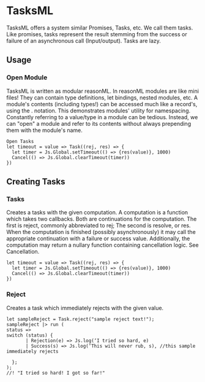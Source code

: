 # TasksML



TasksML offers a system similar Promises, Tasks, etc. We call them tasks. 
Like promises, tasks represent the result stemming from the success or failure of an asynchronous call (Input/output). Tasks are lazy.


<!-- Some of the features provided by Fluture include: -->

<!-- * [Cancellation](#cancellation).
* [Resource management utilities](#resource-management).
* [Stack safe composition and recursion](#stack-safety).
* [Integration](#sanctuary) with [Sanctuary][S].
* [A pleasant debugging experience](#debugging).

For more information:

* [API documentation](#documentation)
* [Wiki: Compare Futures to Promises][wiki:promises]
* [Article: Why Promises shouldn't be used][10]
* [Wiki: Compare Fluture to similar libraries][wiki:similar]
* [Video: Monad a Day - Futures by @DrBoolean][5] -->

## Usage


### Open Module
TasksML is written as modular reasonML. In reasonML modules are like mini files! They can contain type definitions, let bindings, nested modules, etc. A module's contents (including types!) can be accessed much like a record's, using the . notation. This demonstrates modules' utility for namespacing. Constantly referring to a value/type in a module can be tedious. Instead, we can "open" a module and refer to its contents without always prepending them with the module's name.

```reason
Open Tasks
let timeout = value => Task((rej, res) => {
  let timer = Js.Global.setTimeout(() => {res(value)}, 1000)
  Cancel(() => Js.Global.clearTimeout(timer))
})
```
## Creating Tasks

### Tasks

Creates a tasks with the given computation. A computation is a function which takes two callbacks. Both are continuations for the computation. The first is reject, commonly abbreviated to rej; The second is resolve, or res. When the computation is finished (possibly asynchronously) it may call the appropriate continuation with a failure or success value.
Additionally, the computation may return a nullary function containing cancellation logic. See Cancellation.

```reason
let timeout = value => Task((rej, res) => {
  let timer = Js.Global.setTimeout(() => {res(value)}, 1000)
  Cancel(() => Js.Global.clearTimeout(timer))
})
```

### Reject
Creates a task which immediately rejects with the given value.

```reason
let sampleReject = Task.reject("sample reject text!");
sampleReject |> run (
status => 
switch (status) {
       | Rejection(e) => Js.log(‘I tried so hard, e)
       | Success(s) => Js.log(‘This will never rub, s), //this sample immediately rejects

  };
);
//! "I tried so hard! I got so far!"
```